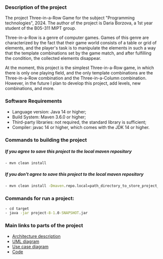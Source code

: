 ### Description of the project

The project Three-in-a-Row Game for the subject "Programming technologies", 2024. The author of the project is Daria
Borzova, a 1st year student of the B05-311 MIPT group.

Three-in-a-Row is a genre of computer games. Games of this genre are characterized by the fact that their game world
consists of a table or grid of elements, and the player's task is to manipulate the elements in such a way that the
template combinations set by the game match, and after fulfilling the condition, the collected elements disappear.

At the moment, this project is the simplest Three-in-a-Row game, in which there is only one playing field, and the
only template combinations are the Three-in-a-Row combination and the Three-in-a-Column combination. However, in the
future I plan to develop this project, add levels, new combinations, and more.

### Software Requirements

* Language version: Java 14 or higher;
* Build System: Maven 3.6.0 or higher;
* Third-party libraries: not required, the standard library is sufficient;
* Compiler: javac 14 or higher, which comes with the JDK 14 or higher.

### Commands to building the project

##### If you agree to save this project to the local maven repository

```cmd
- mvn clean install
```

##### If you don't agree to save this project to the local maven repository

```cmd
- mvn clean install -Dmaven.repo.local=path_directory_to_store_project_dependence
```

### Commands for run a project:

```cmd
- cd target
- java -jar project-8-1.0-SNAPSHOT.jar
```

### Main links to parts of the project

* [Architecture description](./docs/ArchitectureDescription.md)
* [UML diagram](./docs/UML.png)
* [Use case diagram](./docs/UseCaseDiagram.png)
* [Code](./src/main/java)

